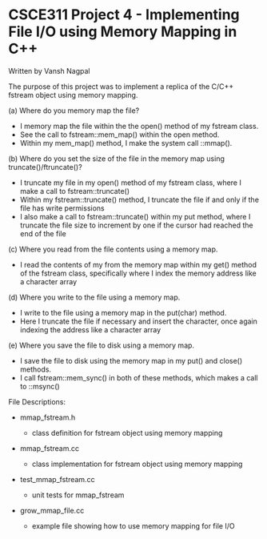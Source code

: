 # CSCE311 Project 4 - Implementing File I/O using Memory Mapping in C++
Written by Vansh Nagpal

The purpose of this project was to implement a replica of the C/C++ fstream object using memory mapping.

(a) Where do you memory map the file?
  - I memory map the file within the the open() method of my fstream class.
  - See the call to fstream::mem_map() within the open method. 
  - Within my mem_map() method, I make the system call ::mmap().


(b) Where do you set the size of the file in the memory map using truncate()/ftruncate()?
  - I truncate my file in my open() method of my fstream class, where I make a call to fstream::truncate()
  - Within my fstream::truncate() method, I truncate the file if and only if the file has write permissions
  - I also make a call to fstream::truncate() within my put method, where I truncate the file size to increment by one if the cursor had reached the end of the file

(c) Where you read from the file contents using a memory map.
  - I read the contents of my from the memory map within my get() method of the fstream class, specifically where I index the memory address like a character array


(d) Where you write to the file using a memory map.
   - I write to the file using a memory map in the put(char) method.
   - Here I truncate the file if necessary and insert the character, once again indexing the address like a character array

(e) Where you save the file to disk using a memory map.
  - I save the file to disk using the memory map in my put() and close() methods.
  - I call fstream::mem_sync() in both of these methods, which makes a call to ::msync()

File Descriptions:
- mmap_fstream.h
  - class definition for fstream object using memory mapping

- mmap_fstream.cc
  - class implementation for fstream object using memory mapping

- test_mmap_fstream.cc
  - unit tests for mmap_fstream

- grow_mmap_file.cc
  - example file showing how to use memory mapping for file I/O